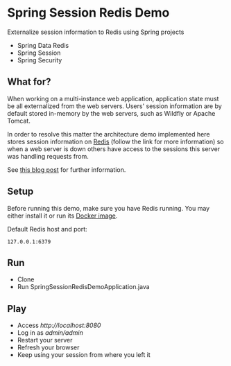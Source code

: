 # Spring Session Redis Demo

Externalize session information to Redis using Spring projects

- Spring Data Redis
- Spring Session
- Spring Security

## What for?

When working on a multi-instance web application, application state must be all externalized from the web servers. Users' session information are by default stored in-memory by the web servers, such as Wildfly or Apache Tomcat.

In order to resolve this matter the architecture demo implemented here stores session information on [Redis](https://redis.io/) (follow the link for more information) so when a web server is down others have access to the sessions this server was handling requests from.

See [this blog post](https://selzlein.github.io/2017/10/30/spring-security-session-redis/) for further information.

## Setup

Before running this demo, make sure you have Redis running.
You may either install it or run its [Docker image](https://hub.docker.com/_/redis/).

Default Redis host and port:
 
    127.0.0.1:6379

## Run

- Clone
- Run SpringSessionRedisDemoApplication.java

## Play

- Access *http://localhost:8080*
- Log in as *admin/admin*
- Restart your server
- Refresh your browser
- Keep using your session from where you left it